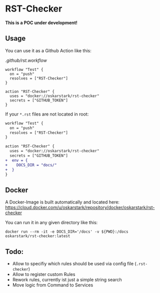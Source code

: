 RST-Checker
===========

**This is a POC under development!**

Usage
-----

You can use it as a Github Action like this:

_.github/rst.workflow_
```
workflow "Test" {
  on = "push"
  resolves = ["RST-Checker"]
}

action "RST-Checker" {
  uses = "docker://oskarstark/rst-checker"
  secrets = ["GITHUB_TOKEN"]
}
```

If your `*.rst` files are not located in root:
```diff
workflow "Test" {
  on = "push"
  resolves = ["RST-Checker"]
}

action "RST-Checker" {
  uses = "docker://oskarstark/rst-checker"
  secrets = ["GITHUB_TOKEN"]
+  env = {
+    DOCS_DIR = "docs/"
+  }
}
```

Docker
------

A Docker-Image is built automatically and located here:
https://cloud.docker.com/u/oskarstark/repository/docker/oskarstark/rst-checker

You can run it in any given directory like this:

`docker run --rm -it -e DOCS_DIR='/docs' -v ${PWD}:/docs  oskarstark/rst-checker:latest`

Todo:
-----

* Allow to specifiy which rules should be used via config file (`.rst-checker`)
* Allow to register custom Rules
* Rework rules, currently ist just a simple string search
* Move logic from Command to Services
